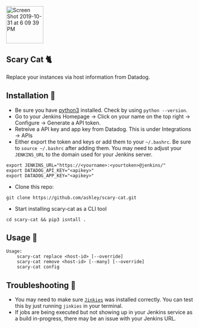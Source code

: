 <img width="100" alt="Screen Shot 2019-10-31 at 6 09 39 PM" src="https://user-images.githubusercontent.com/2825071/74695440-00f84f80-51c2-11ea-9dd3-1878f3ded3d9.png">

## Scary Cat 🐈
Replace your instances via host information from Datadog.

## Installation 🚀
* Be sure you have [python3](https://www.python.org/downloads/) installed. Check by using `python --version`.
* Go to your Jenkins Homepage -> Click on your name on the top right -> Configure -> Generate a API token.
* Retreive a API key and app key from Datadog. This is under Integrations -> APIs
* Either export the token and keys or add them to your `~/.bashrc`. Be sure to `source ~/.bashrc` after adding them. You may need to adjust your `JENKINS_URL` to the domain used for your Jenkins server.
```
export JENKINS_URL="https://<yourname>:<yourtoken>@jenkins/"
export DATADOG_API_KEY="<apikey>"
export DATADOG_APP_KEY="<apikey>"
```

* Clone this repo:
```
git clone https://github.com/ashley/scary-cat.git
```
* Start installing scary-cat as a CLI tool
```
cd scary-cat && pip3 isntall .
```

## Usage 🥢
```
Usage:
    scary-cat replace <host-id> [--override]
    scary-cat remove <host-id> [--many] [--override]
    scary-cat config
```

## Troubleshooting 🤔
* You may need to make sure [`Jinkies`](https://github.com/jmoiron/jinkies) was installed correctly. You can test this by just running `jinkies` in your terminal.
* If jobs are being executed but not showing up in your Jenkins service as a build in-progress, there may be an issue with your Jenkins URL.
